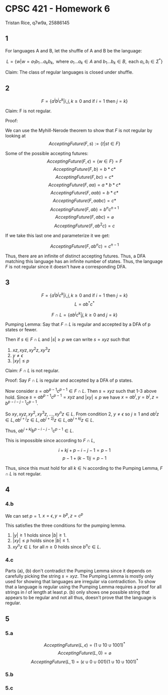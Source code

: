 # CPSC 421 - Homework 6

Tristan Rice, q7w9a, 25886145

## 1

For languages A and B, let the shuffle of A and B be the language:

$$L=\{w|w=a_1b_1\ldots a_kb_k, \text{ where } a_1\ldots a_k \in A \text{ and }
b_1\ldots b_k \in B, \text{ each } a_i,b_i \in \Sigma^*\}$$

Claim: The class of regular languages is closed under shuffle.

## 2

$$F=\{a^ib^jc^k|i,j,k \geq 0 \text{ and if } i=1 \text{ then } j = k\}$$

Claim: F is not regular.

Proof:

We can use the Myhill-Nerode theorem to show that $F$ is not regular by looking
at
$$AcceptingFuture(F,s) := \{t|st\in F\}$$

Some of the possible accepting futures:
$$AcceptingFuture(F, \epsilon) = \{w\in F\}=F$$
$$AcceptingFuture(F, b) = b*c*$$
$$AcceptingFuture(F, bc) = c*$$
$$AcceptingFuture(F, aa) = a*b*c*$$
$$AcceptingFuture(F, aab) = b*c*$$
$$AcceptingFuture(F, aabc) = c*$$
$$AcceptingFuture(F, ab) = b^nc^{n+1}$$
$$AcceptingFuture(F, abc) = \varnothing$$
$$AcceptingFuture(F, ab^2c) = c$$

If we take this last one and parameterize it we get:

$$AcceptingFuture(F, ab^nc) = c^{n-1}$$

Thus, there are an infinite of distinct accepting futures. Thus, a DFA
matching this language has an infinite number of states. Thus, the language $F$
is not regular since it doesn't have a corresponding DFA.

## 3

$$F=\{a^ib^jc^k|i,j,k \geq 0 \text{ and if } i=1 \text{ then } j = k\}$$
$$L=ab^*c^*$$

$$F \cap L = \{ab^jc^k | j,k\geq 0 \text{ and } j = k\}$$

Pumping Lemma: Say that $F\cap L$ is regular and accepted by a DFA of p states
or fewer.

Then if $s\in F\cap L$ and $|s|\geq p$ we can write $s=xyz$ such that

1.  $xz,xyz,xy^2z, xy^3z$
2. $y\neq \epsilon$
3. $|xy| \leq p$

Claim: $F \cap L$ is not regular.

Proof: Say $F \cap L$ is regular and accepted by a DFA of p states.

Now consider $s = ab^{p-1}c^{p-1} \in F \cap L$. Then $s=xyz$ such that 1-3
above hold. Since $s= ab^{p-1}c^{p-1} = xyz$ and $|xy|\leq p$ we have
$x=ab^i, y=b^j,z=b^{p-i-j-1}c^{p-1}$.

So $xy,xyz,xy^2,xy^3z,\ldots, xy^nz \in L$.
From condition 2, $y\neq \epsilon$ so $j\geq1$ and
$ab^iz\in L, ab^{i+j}z \in L, ab^{i+2j}z \in L, ab^{i+kj}z \in L$.

Thus, $ab^{i+kj}b^{p-i-j-1}c^{p-1} \in L$.

This is impossible since according to $F \cap L$,

$$i+kj+p-i-j-1 = p-1$$
$$p-1 + (k-1)j = p-1$$

Thus, since this must hold for all $k \in \mathbb{N}$ according to the Pumping
Lemma, $F \cap L$ is not regular.

## 4

### 4.b

We can set $p=1$. $x=\epsilon, y=b^p, z=c^p$

This satisfies the three conditions for the pumping lemma.

1. $|y|\geq 1$ holds since $|b| \geq 1$.
2. $|xy| \leq p$ holds since $|b| \leq 1$.
3. $xy^nz \in L$ for all $n \geq 0$ holds since $b^nc \in L$.


### 4.c

Parts (a), (b) don't contradict the Pumping Lemma since it depends on carefully
picking the string $s=xyz$. The Pumping Lemma is mostly only used for showing
that languages are irregular via contradiction. To show that a language is
regular using the Pumping Lemma requires a proof for all strings in $l$ of
length at least $p$. (b) only shows one possible string that appears to be
regular and not all thus, doesn't prove that the language is regular.

## 5

### 5.a

$$AcceptingFuture(L, \epsilon) = (1 \cup 10 \cup 1001)^*$$
$$AcceptingFuture(L, 0) = \varnothing$$
$$AcceptingFuture(L, 1) = (\epsilon \cup 0 \cup 001)(1 \cup 10 \cup 1001)^*$$

### 5.b

### 5.c

